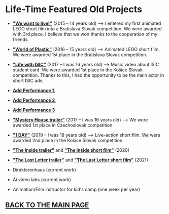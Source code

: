 # Life-Time Featured Old Projects

- [**"We want to live!"**](https://www.youtube.com/watch?v=3V1NKcxF2OI) (2015 – 14 years old) –> I entered my first animated LEGO short film into a Bratislava Slovak competition. We were awarded with 3rd place. I believe that we won thanks to the cooperation of my friends.
  
- [**"World of Plastic"**](https://www.youtube.com/watch?v=VX3JhoW89X4) (2016 – 15 years old) –> Animated LEGO short film. We were awarded 1st place in the Bratislava Slovak competition.

- [**"Life with ISIC"**](https://www.youtube.com/watch?v=07TXVp8rjss&t=9s) (2017 – I was 16 years old) –> Music video about ISIC student card. We were awarded 1st place in the Košice Slovak competition. Thanks to this, I had the opportunity to be the main actor in short ISIC ads:
- [**Add Performance 1**](https://www.youtube.com/watch?v=N6iNbw7amuk),
- [**Add Performance 2**](https://www.youtube.com/watch?v=PuG0568k_2E),
- [**Add Performance 3**](https://www.youtube.com/watch?v=VnI_E2yEMJE)

- [**"Mystery House trailer"**](https://www.youtube.com/watch?v=FhtPwFmSkp4) (2017 – I was 16 years old) –> We were awarded 1st place in Czechoslovak competition.
  
- [**"1 DAY"**](https://www.youtube.com/watch?v=v6IRnz5T7lA) (2019 – I was 18 years old) –> Live-action short film. We were awarded 2nd place in the Košice Slovak competition.

- [**"The Inside trailer"**](https://www.youtube.com/watch?v=C6EL4HapASA) and [**"The Inside short film"**](https://filmfreeway.com/projects/1883986) (2020)

- [**"The Last Letter trailer"**](https://www.youtube.com/watch?v=Np_MfliZ2Rw) and [**"The Last Letter short film"**](https://filmfreeway.com/projects/2082837) (2021) 


- Direktorenhaus (current work)
- Ai video labs (current work)
- Animation/Film instructor for kid's camp (one week per year)

## [BACK TO THE MAIN PAGE](https://github.com/BenjaminHaverla/First-impression-presentation.git)
